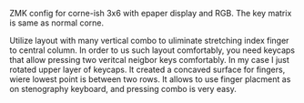 ZMK config for corne-ish 3x6 with epaper display and RGB. The key matrix is same as normal corne.

Utilize layout with many vertical combo to uliminate stretching index finger to central column. 
In order to us such layout comfortably, you need keycaps that allow pressing two veritcal neigbor keys comfortably. In my case I just rotated upper layer of keycaps. It created a concaved surface for fingers, wiere lowest point is between two rows. It allows to use finger placment as on stenography keyboard, and pressing combo is very easy.
